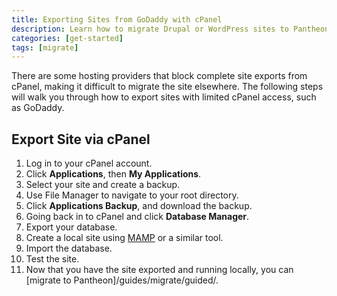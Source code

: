 ```yaml
---
title: Exporting Sites from GoDaddy with cPanel
description: Learn how to migrate Drupal or WordPress sites to Pantheon from hosts that block cPanel exports.
categories: [get-started]
tags: [migrate]
---
```

There are some hosting providers that block complete site exports from cPanel, making it difficult to migrate the site elsewhere. The following steps will walk you through how to export sites with limited cPanel access, such as GoDaddy.

## Export Site via cPanel

1. Log in to your cPanel account.
2. Click **Applications**, then **My Applications**.
3. Select your site and create a backup.
4. Use File Manager to navigate to your root directory.
5. Click **Applications Backup**, and download the backup.
6. Going back in to cPanel and click **Database Manager**.
7. Export your database.
8. Create a local site using [MAMP](https://www.mamp.info/en/) or a similar tool.
9. Import the database.
10. Test the site.
11. Now that you have the site exported and running locally, you can [migrate to Pantheon]/guides/migrate/guided/.
